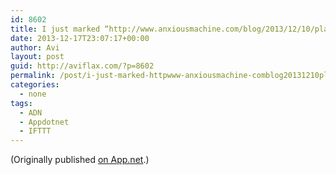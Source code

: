 ```yaml
---
id: 8602
title: I just marked “http://www.anxiousmachine.com/blog/2013/12/10/placibo-philes” as a favorite in Readability. http://www.readability.com/articles/y6kxct4c
date: 2013-12-17T23:07:17+00:00
author: Avi
layout: post
guid: http://aviflax.com/?p=8602
permalink: /post/i-just-marked-httpwww-anxiousmachine-comblog20131210placibo-philes-as-a-favorite-in-readability-httpwww-readability-comarticlesy6kxct4c/
categories:
  - none
tags:
  - ADN
  - Appdotnet
  - IFTTT
---
```

(Originally published [on App.net](http://alpha.app.net/aviflax/post/17611516).)